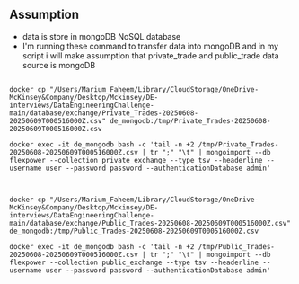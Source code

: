 ## Assumption

- data is store in mongoDB NoSQL database
- I'm running these command to transfer data into mongoDB and in my script i will make assumption that private_trade and public_trade data source is mongoDB



```

docker cp "/Users/Marium_Faheem/Library/CloudStorage/OneDrive-McKinsey&Company/Desktop/Mckinsey/DE-interviews/DataEngineeringChallenge-main/database/exchange/Private_Trades-20250608-20250609T000516000Z.csv" de_mongodb:/tmp/Private_Trades-20250608-20250609T000516000Z.csv

docker exec -it de_mongodb bash -c 'tail -n +2 /tmp/Private_Trades-20250608-20250609T000516000Z.csv | tr ";" "\t" | mongoimport --db flexpower --collection private_exchange --type tsv --headerline --username user --password password --authenticationDatabase admin'
  


docker cp "/Users/Marium_Faheem/Library/CloudStorage/OneDrive-McKinsey&Company/Desktop/Mckinsey/DE-interviews/DataEngineeringChallenge-main/database/exchange/Public_Trades-20250608-20250609T000516000Z.csv" de_mongodb:/tmp/Public_Trades-20250608-20250609T000516000Z.csv
  
docker exec -it de_mongodb bash -c 'tail -n +2 /tmp/Public_Trades-20250608-20250609T000516000Z.csv | tr ";" "\t" | mongoimport --db flexpower --collection public_exchange --type tsv --headerline --username user --password password --authenticationDatabase admin'
  
```